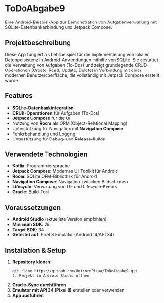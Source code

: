 # ToDoAbgabe9
Eine Android-Beispiel-App zur Demonstration von Aufgabenverwaltung mit SQLite-Datenbankanbindung und Jetpack Compose.

## Projektbeschreibung

Diese App fungiert als Lehrbeispiel für die Implementierung von lokaler Datenpersistenz in Android-Anwendungen mithilfe von SQLite. Sie gestattet die Verwaltung von Aufgaben (To-Dos) und zeigt grundlegende CRUD-Operationen (Create, Read, Update, Delete) in Verbindung mit einer modernen Benutzeroberfläche, die vollständig mit Jetpack Compose erstellt wurde. 

## Features

- **SQLite-Datenbankintegration**
- **CRUD-Operationen** für Aufgaben (To-Dos)
- **Jetpack Compose** für die UI
- Nutzung von **Room** als ORM (Object-Relational Mapping)
- Unterstützung für Navigation mit **Navigation Compose**
- Fehlerbehandlung und Logging
- Unterstützung für Debug- und Release-Builds

## Verwendete Technologien

- **Kotlin**: Programmiersprache
- **Jetpack Compose**: Modernes UI-Toolkit für Android
- **Room**: SQLite ORM-Bibliothek für Android
- **Navigation Compose**: Navigation zwischen Bildschirmen
- **Lifecycle**: Verwaltung von UI- und Lifecycle-Events
- **Gradle**: Build-Tool

## Voraussetzungen

- **Android Studio** (aktuellste Version empfohlen)
- **Minimum SDK**: 26
- **Target SDK**: 34
- **Getestet auf**: Pixel 8 Emulator (Android 14/API 34)

## Installation & Setup

1. **Repository klonen**:
   ```bash
   git clone https://github.com/UnicornPikaa/ToDoAbgabe9.git
   2. Projekt in Android Studio öffnen
3. **Gradle-Sync durchführen**
4. **Emulator mit API 34 (Pixel 8)** erstellen oder verwenden
5. **App ausführen**
